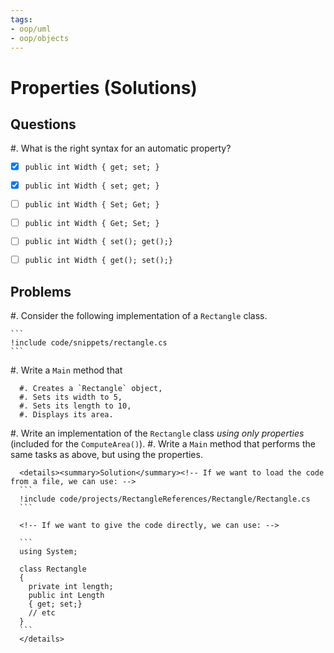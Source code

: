 ```yaml
---
tags:
- oop/uml
- oop/objects
---
```


# Properties (Solutions)

## Questions

#. What is the right syntax for an automatic property?

  - [x] `public int Width { get; set; }`
  - [x] `public int Width { set; get; }`
  - [ ] `public int Width { Set; Get; }`
  - [ ] `public int Width { Get; Set; }`
  - [ ] `public int Width { set(); get();}`
  - [ ] `public int Width { get(); set();}`


## Problems

#. Consider the following implementation of a `Rectangle` class.

    ```
    !include code/snippets/rectangle.cs
    ```

  #. Write a `Main` method that

      #. Creates a `Rectangle` object,
      #. Sets its width to 5,
      #. Sets its length to 10,
      #. Displays its area.

  #. Write an implementation of the `Rectangle` class *using only properties* (included for the `ComputeArea()`).
  #. Write a `Main` method that performs the same tasks as above, but using the properties.

      <details><summary>Solution</summary><!-- If we want to load the code from a file, we can use: -->
      ```
      !include code/projects/RectangleReferences/Rectangle/Rectangle.cs
      ```

      <!-- If we want to give the code directly, we can use: -->

      ```
      using System;

      class Rectangle
      {
        private int length;
        public int Length
        { get; set;}
        // etc
      }
      ```
      </details>
